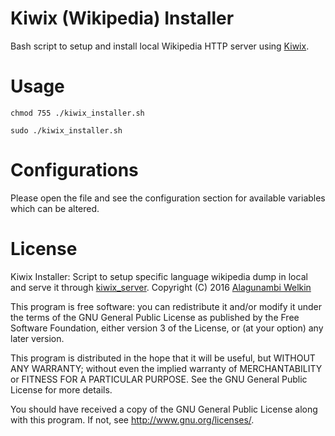 # Kiwix (Wikipedia) Installer
Bash script to setup and install local Wikipedia HTTP server using [Kiwix](http://kiwix.org/).

# Usage
```
chmod 755 ./kiwix_installer.sh
```
```
sudo ./kiwix_installer.sh
```

# Configurations
Please open the file and see the configuration section for available variables which can be altered.

# License

Kiwix Installer: Script to setup specific language wikipedia dump in local and serve it through [kiwix_server](http://www.kiwix.org/wiki/Kiwix-serve).
Copyright (C) 2016 [Alagunambi Welkin](https://www.facebook.com/alagunambiwelkin/)

This program is free software: you can redistribute it and/or modify it under the terms of the GNU General Public License as published by the Free Software Foundation, either version 3 of the License, or (at your option) any later version.

This program is distributed in the hope that it will be useful, but WITHOUT ANY WARRANTY; without even the implied warranty of MERCHANTABILITY or FITNESS FOR A PARTICULAR PURPOSE. See the GNU General Public License for more details.

You should have received a copy of the GNU General Public License along with this program.  If not, see <http://www.gnu.org/licenses/>.
